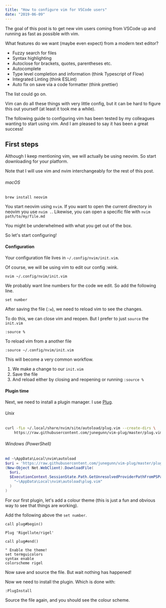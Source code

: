 ```yaml
---
title: "How to configure vim for VSCode users"
date: "2019-06-09"
---
```


The goal of this post is to get new vim users coming from VSCode up and running as fast as possible with vim.

What features do we want (maybe even expect) from a modern text editor?

- Fuzzy search for files
- Syntax highlighting
- Autoclose for brackets, quotes, parentheses etc.
- Autocomplete
- Type level completion and information (think Typescript of Flow)
- Integrated Linting (think ESLint)
- Auto fix on save via a code formatter (think prettier)

The list could go on.

Vim can do all these things with very little config, but it can be hard to figure this out yourself (at least it took me a while).

The following guide to configuring vim has been tested by my colleagues wanting to start using vim. And I am pleased to say it has been a great success!

## First steps

Although I keep mentioning vim, we will actually be using neovim. So start downloading for your platform.

Note that I will use vim and nvim interchangeably for the rest of this post.

###### macOS

```sh
brew install neovim
```

You start neovim using `nvim`. If you want to open the current directory in neovim you use `nvim .`. Likewise, you can open a specific file with `nvim path/to/my/file.md`

You might be underwhelmed with what you get out of the box.

So let's start configuring!

#### Configuration

Your configuration file lives in `~/.config/nvim/init.vim`.

Of course, we will be using vim to edit our config :wink.

```sh
nvim ~/.config/nvim/init.vim
```

We probably want line numbers for the code we edit. So add the following line.

```vim
set number
```

After saving the file (`:w`), we need to reload vim to see the changes.

To do this, we can close vim and reopen. But I prefer to just `source` the `init.vim`

```vim
:source %
```

To reload vim from a another file

```vim
:source ~/.config/nvim/init.vim
```

This will become a very common workflow.

1. We make a change to our `init.vim`
1. Save the file
1. And reload either by closing and reopening or running `:source %`

#### Plugin time

Next, we need to install a plugin manager. I use [Plug](https://github.com/junegunn/vim-plug#neovim).

###### Unix

```sh
curl -fLo ~/.local/share/nvim/site/autoload/plug.vim --create-dirs \
    https://raw.githubusercontent.com/junegunn/vim-plug/master/plug.vim
```

###### Windows (PowerShell)

```powershell
md ~\AppData\Local\nvim\autoload
$uri = 'https://raw.githubusercontent.com/junegunn/vim-plug/master/plug.vim'
(New-Object Net.WebClient).DownloadFile(
  $uri,
  $ExecutionContext.SessionState.Path.GetUnresolvedProviderPathFromPSPath(
    "~\AppData\Local\nvim\autoload\plug.vim"
  )
)
```

For our first plugin, let's add a colour theme (this is just a fun and obvious way to see that things are working).

Add the following above the `set number`.

```vim
call plug#begin()

Plug 'Rigellute/rigel'

call plug#end()

" Enable the theme!
set termguicolors
syntax enable
colorscheme rigel
```

Now save and source the file. But wait nothing has happened!

Now we need to install the plugin. Which is done with:

```vim
:PlugInstall
```

Source the file again, and you should see the colour scheme.
